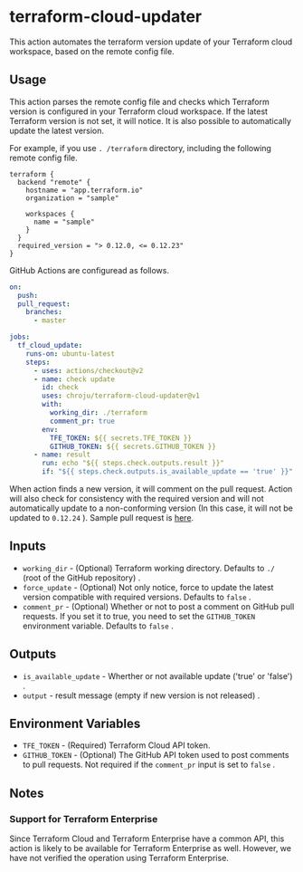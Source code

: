 terraform-cloud-updater
======

This action automates the terraform version update of your Terraform cloud workspace, based on the remote config file.

## Usage

This action parses the remote config file and checks which Terraform version is configured in your Terraform cloud workspace. If the latest Terraform version is not set, it will notice. It is also possible to automatically update the latest version.

For example, if you use `. /terraform` directory, including the following remote config file.

```hcl
terraform {
  backend "remote" {
    hostname = "app.terraform.io"
    organization = "sample"

    workspaces {
      name = "sample"
    }
  }
  required_version = "> 0.12.0, <= 0.12.23"
}
```

GitHub Actions are configuread as follows.

```yaml
on:
  push:
  pull_request:
    branches:
      - master

jobs:
  tf_cloud_update:
    runs-on: ubuntu-latest
    steps:
      - uses: actions/checkout@v2
      - name: check update
        id: check
        uses: chroju/terraform-cloud-updater@v1
        with:
          working_dir: ./terraform
          comment_pr: true
        env:
          TFE_TOKEN: ${{ secrets.TFE_TOKEN }}
          GITHUB_TOKEN: ${{ secrets.GITHUB_TOKEN }}
      - name: result
        run: echo "${{ steps.check.outputs.result }}"
        if: "${{ steps.check.outputs.is_available_update == 'true' }}"
```

When action finds a new version, it will comment on the pull request. Action will also check for consistency with the required version and will not automatically update to a non-conforming version (In this case, it will not be updated to `0.12.24` ). Sample pull request is [here](https://github.com/chroju/terraform-cloud-updater/pull/17).

## Inputs

* `working_dir` - (Optional) Terraform working directory. Defaults to `./` (root of the GitHub repository) .
* `force_update` - (Optional) Not only notice, force to update the latest version compatible with required versions. Defaults to `false` .
* `comment_pr` - (Optional) Whether or not to post a comment on GitHub pull requests. If you set it to true, you need to set the `GITHUB_TOKEN` environment variable. Defaults to `false` .

## Outputs

* `is_available_update` - Wherther or not available update ('true' or 'false') .
* `output` - result message (empty if new version is not released) .

## Environment Variables

* `TFE_TOKEN` - (Required) Terraform Cloud API token.
* `GITHUB_TOKEN` -  (Optional) The GitHub API token used to post comments to pull requests. Not required if the `comment_pr` input is set to `false` .

## Notes

### Support for Terraform Enterprise

Since Terraform Cloud and Terraform Enterprise have a common API, this action is likely to be available for Terraform Enterprise as well. However, we have not verified the operation using Terraform Enterprise.
